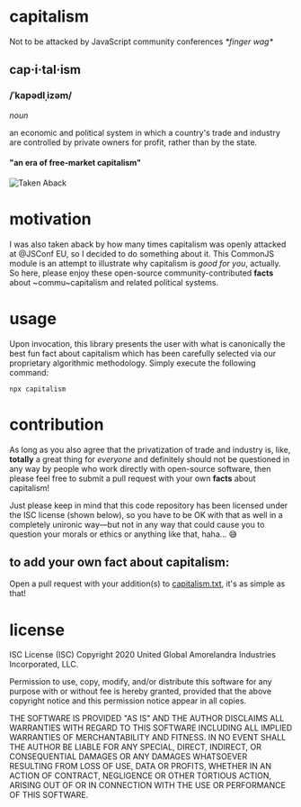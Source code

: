 # capitalism
Not to be attacked by JavaScript community conferences _\*finger wag\*_

## cap·i·tal·ism
### /ˈkapədlˌizəm/
_noun_

an economic and political system in which a country's trade and industry are controlled by private owners for profit, rather than by the state.

#### "an era of free-market capitalism"

![Taken Aback](https://i.imgur.com/qYc5pcN.jpg)

# motivation
I was also taken aback by how many times capitalism was openly attacked at @JSConf EU, so I decided to do something about it. This CommonJS module is an attempt to illustrate why capitalism is _good for you_, actually. So here, please enjoy these open-source community-contributed **facts** about ~commu~capitalism and related political systems.

# usage
Upon invocation, this library presents the user with what is canonically the best fun fact about capitalism which has been carefully selected via our proprietary algorithmic methodology. Simply execute the following command:

`npx capitalism`

# contribution
As long as you also agree that the privatization of trade and industry is, like, **totally** a great thing for *everyone* and definitely should not be questioned in any way by people who work directly with open-source software, then please feel free to submit a pull request with your own **facts** about capitalism!

Just please keep in mind that this code repository has been licensed under the ISC license (shown below), so you have to be OK with that as well in a completely unironic way—but not in any way that could cause you to question your morals or ethics or anything like that, haha... 😅

## to add your own fact about capitalism:

Open a pull request with your addition(s) to [capitalism.txt](capitalism.txt), it's as simple as that!

# license
ISC License (ISC)
Copyright 2020 United Global Amorelandra Industries Incorporated, LLC.

Permission to use, copy, modify, and/or distribute this software for any purpose with or without fee is hereby granted, provided that the above copyright notice and this permission notice appear in all copies.

THE SOFTWARE IS PROVIDED "AS IS" AND THE AUTHOR DISCLAIMS ALL WARRANTIES WITH REGARD TO THIS SOFTWARE INCLUDING ALL IMPLIED WARRANTIES OF MERCHANTABILITY AND FITNESS. IN NO EVENT SHALL THE AUTHOR BE LIABLE FOR ANY SPECIAL, DIRECT, INDIRECT, OR CONSEQUENTIAL DAMAGES OR ANY DAMAGES WHATSOEVER RESULTING FROM LOSS OF USE, DATA OR PROFITS, WHETHER IN AN ACTION OF CONTRACT, NEGLIGENCE OR OTHER TORTIOUS ACTION, ARISING OUT OF OR IN CONNECTION WITH THE USE OR PERFORMANCE OF THIS SOFTWARE.
